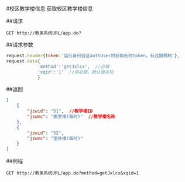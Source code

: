 #校区教学楼信息
获取校区教学楼信息

##请求
``` url
GET http://教务系统URL/app.do?
```
##请求参数
```js
request.header{token:'运行身份验证authUser时获取到的token，有过期机制'},
request.data{
			'method':'getJxlcx',  //必填
            'xqid':'1'  //非必填，默认值未知
			}
```

##返回
``` json
[
    {
        "jzwid": "51",  //教学楼ID
        "jzwmc": "画室楼(临时)"  //教学楼名称
    },
    {
        "jzwid": "52",
        "jzwmc": "室外楼(临时)"
    }
]
```

##例程
``` url
GET http://教务系统URL/app.do?method=getJxlcx&xqid=1
```